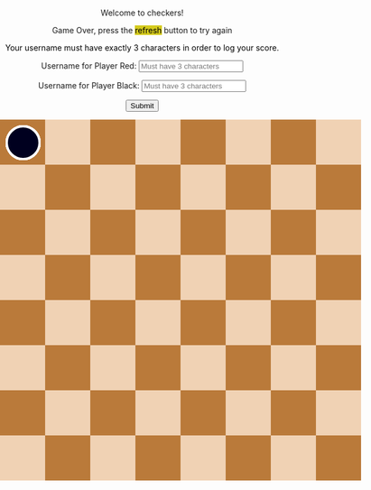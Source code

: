 <html>
<head>
	<title>		
	</title>

</head>
<body id="ht">
<div class="black_background" id="black_background"> </div>
	<div class="menu_controls" style="text-align:center;">
        <!-- Main Menu -->
        <div id="start_menu" class="py-4 text-light">
            <p>Welcome to checkers!</p>
        </div>
        <!-- Game Over -->
        <div id="gameover_form" class="py-4 text-light">
            <p>Game Over, press the <span style="background-color: #d4ca1c; color: #000000">refresh</span> button to try again</p>
            <p><span style="background-color: #FFFFFF; color: #000000">Your username must have exactly 3 characters in order to log your score.</span></p>
            <form action="javascript:create_user()">
                <p><label>
                    Username for Player Red:
                    <input type="text" name="uidR" id="user1" placeholder="Must have 3 characters" required>
                </label></p>
                <p><label>
                    Username for Player Black:
                    <input type="text" name="uidB" id="user2" placeholder="Must have 3 characters" required>
                </label></p>
                <!-- <p><label>
                    Date of Score:
                    <span type="date" name="dos" id="dos"></span>
                </label></p> -->
                <p>
                    <button onclick="alert('Your score has been posted!')">Submit</button>
                </p>
            </form>
            <!-- <a id="new_game1" class="link-alert">new game</a>
            <a id="setting_menu1" class="link-alert">settings</a> -->
        </div>
<!-- astea 2 sunt puse ca indexarea claselor sa inceapa de la 1 -->
<div class="checker white_checker" style="display:none"> </div>
<div class="checker black_checker" style="display:none"> </div>
<div class="square" style="display: none" id ="ht"> </div>
	<div class="score" id="score">
		<br>
	</div>
<button id="exit_screen" onclick="exitResultScreen()">Exit</button>
<div class="table" id="table">

  <div class="checker white_checker"> </div>
	<div class="checker white_checker"> </div>
	<div class="checker white_checker"> </div>
	<div class="checker white_checker"> </div>
	<div class="checker white_checker"> </div>
	<div class="checker white_checker"> </div>
	<div class="checker white_checker"> </div>
	<div class="checker white_checker"> </div>	
	<div class="checker white_checker"> </div>
	<div class="checker white_checker"> </div>
	<div class="checker white_checker"> </div>
	<div class="checker white_checker"> </div>	

  <div class="checker black_checker"> </div>
	<div class="checker black_checker"> </div>
	<div class="checker black_checker"> </div>
	<div class="checker black_checker"> </div>
	<div class="checker black_checker"> </div>
	<div class="checker black_checker"> </div>
	<div class="checker black_checker"> </div>
	<div class="checker black_checker"> </div>
	<div class="checker black_checker"> </div>
	<div class="checker black_checker"> </div>
	<div class="checker black_checker"> </div>
	<div class="checker black_checker"> </div>


  <div class="square black_square"> </div>
	<div class="square white_square"> </div>
	<div class="square black_square"> </div>
	<div class="square white_square"> </div>
	<div class="square black_square"> </div>
	<div class="square white_square"> </div>
	<div class="square black_square"> </div>
	<div class="square white_square"> </div>
	<div class="clear_float"> </div>
	
  <div class="square white_square"> </div>
	<div class="square black_square"> </div>
	<div class="square white_square"> </div>
	<div class="square black_square"> </div>
	<div class="square white_square"> </div>
	<div class="square black_square"> </div>
	<div class="square white_square"> </div>
	<div class="square black_square"> </div>
	<div class="clear_float"> </div>

  <div class="square black_square"> </div>
	<div class="square white_square"> </div>
	<div class="square black_square"> </div>
	<div class="square white_square"> </div>
	<div class="square black_square"> </div>
	<div class="square white_square"> </div>
	<div class="square black_square"> </div>
	<div class="square white_square"> </div>
	<div class="clear_float"> </div>

  <div class="square white_square"> </div>
	<div class="square black_square"> </div>
	<div class="square white_square"> </div>
	<div class="square black_square"> </div>
	<div class="square white_square"> </div>
	<div class="square black_square"> </div>
	<div class="square white_square"> </div>
	<div class="square black_square"> </div>
	<div class="clear_float"> </div>

  <div class="square black_square"> </div>
	<div class="square white_square"> </div>
	<div class="square black_square"> </div>
	<div class="square white_square"> </div>
	<div class="square black_square"> </div>
	<div class="square white_square"> </div>
	<div class="square black_square"> </div>
	<div class="square white_square"> </div>
	<div class="clear_float"> </div>

  <div class="square white_square"> </div>
	<div class="square black_square"> </div>
	<div class="square white_square"> </div>
	<div class="square black_square"> </div>
	<div class="square white_square"> </div>
	<div class="square black_square"> </div>
	<div class="square white_square"> </div>
	<div class="square black_square"> </div>
	<div class="clear_float"> </div>

  <div class="square black_square"> </div>
	<div class="square white_square"> </div>
	<div class="square black_square"> </div>
	<div class="square white_square"> </div>
	<div class="square black_square"> </div>
	<div class="square white_square"> </div>
	<div class="square black_square"> </div>
	<div class="square white_square"> </div>
	<div class="clear_float"> </div>

  <div class="square white_square"> </div>
	<div class="square black_square"> </div>
	<div class="square white_square"> </div>
	<div class="square black_square"> </div>
	<div class="square white_square"> </div>
	<div class="square black_square"> </div>
	<div class="square white_square"> </div>
	<div class="square black_square"> </div>
	<div class="clear_float"> </div>

</div>

<audio id="moveSound">
	<source src = "sounds/move.mp3"> 
</audio>
<audio id="winSound">
	<<source src="sounds/win.mp3">
</audio>
<script>
/*=========variabile globale=========================*/
var square_class = document.getElementsByClassName("square");
var white_checker_class = document.getElementsByClassName("white_checker");
var black_checker_class = document.getElementsByClassName("black_checker");
var table = document.getElementById("table");
var score = document.getElementById("score");
var black_background = document.getElementById("black_background");
const exit_background = document.getElementById("exit_screen");
exit_background.style.display = "none";
var moveSound = document.getElementById("moveSound");
var winSound = document.getElementById("winSound");
var windowHeight = window.innerHeight
|| document.documentElement.clientHeight
|| document.body.clientHeight;  ;
var windowWidth =  window.innerWidth
|| document.documentElement.clientWidth
|| document.body.clientWidth;
var moveLength = 80 ;
var moveDeviation = 10;
var Dimension = 1;
var selectedPiece,selectedPieceindex;
var upRight,upLeft,downLeft,downRight;  // toate variantele posibile de mers pt o  dama
var contor = 0 , gameOver = 0;
var bigScreen = 1;
var block = [];
var w_checker = [];
var b_checker = [];
var the_checker ;
var oneMove;
var anotherMove;
var mustAttack = false;
var multiplier = 1 // 2 daca face saritura 1 in caz contrat
var tableLimit,reverse_tableLimit ,  moveUpLeft,moveUpRight, moveDownLeft,moveDownRight , tableLimitLeft, tableLimitRight;
const GAMEOVERFORM = document.getElementById("gameover_form");
GAMEOVERFORM.style.display = "none";
/*================================*/
  getDimension();
	if(windowWidth > 640){
		moveLength = 80;
		moveDeviation = 10;
	}
	else{
		moveLength = 50;
		moveDeviation = 6;
	}
/*================declararea claselor=========*/
var square_p = function(square,index){
	this.id = square;
	this.ocupied = false;
	this.pieceId = undefined;
	this.id.onclick = function() {
		makeMove(index);
	}
}
var checker = function(piece,color,square) {
	this.id = piece;
	this.color = color;
	this.king = false;
	this.ocupied_square = square;
	this.alive = true;
	this.attack = false;
	if(square%8){
		this.coordX= square%8;
		this.coordY = Math.floor(square/8) + 1 ;
	}
	else{
		this.coordX = 8;
		this.coordY = square/8 ;
	}
	this.id.onclick = function  () {
		showMoves(piece);	
	}
}
checker.prototype.setCoord = function(X,Y){
	var x = (this.coordX - 1  ) * moveLength + moveDeviation;
	var y = (this.coordY - 1 ) * moveLength  + moveDeviation;
	this.id.style.top = y + 'px';
	this.id.style.left = x + 'px';
}
checker.prototype.changeCoord = function(X,Y){
	this.coordY +=Y;
	this.coordX += X;
}
checker.prototype.checkIfKing = function () {
	if(this.coordY == 8 && !this.king &&this.color == "white"){
		this.king = true;
		this.id.style.border = "4px solid #FFFF00";
	}
	if(this.coordY == 1 && !this.king &&this.color == "black"){
		this.king = true;
		this.id.style.border = "4px solid #FFFF00";
	}
}
/*===============Initializarea campurilor de joc =================================*/
for (var i = 1; i <=64; i++)
	block[i] =new square_p(square_class[i],i);
/*==================================================*/
/*================initializarea damelor =================================*/
	// damele albe 
for (var i = 1; i <= 4; i++){
	w_checker[i] = new checker(white_checker_class[i], "white", 2*i -1 );
	w_checker[i].setCoord(0,0);
	block[2*i - 1].ocupied = true;
	block[2*i - 1].pieceId =w_checker[i];
}
for (var i = 5; i <= 8; i++){
	w_checker[i] = new checker(white_checker_class[i], "white", 2*i );
	w_checker[i].setCoord(0,0);
	block[2*i].ocupied = true;
	block[2*i].pieceId = w_checker[i];
}
for (var i = 9; i <= 12; i++){
	w_checker[i] = new checker(white_checker_class[i], "white", 2*i - 1 );
	w_checker[i].setCoord(0,0);
	block[2*i - 1].ocupied = true;
	block[2*i - 1].pieceId = w_checker[i];
}
//damele negre
for (var i = 1; i <= 4; i++){
	b_checker[i] = new checker(black_checker_class[i], "black", 56 + 2*i  );
	b_checker[i].setCoord(0,0);
	block[56 +  2*i ].ocupied = true;
	block[56+  2*i ].pieceId =b_checker[i];
}
for (var i = 5; i <= 8; i++){
	b_checker[i] = new checker(black_checker_class[i], "black", 40 +  2*i - 1 );
	b_checker[i].setCoord(0,0);
	block[ 40 + 2*i - 1].ocupied = true;
	block[ 40 + 2*i - 1].pieceId = b_checker[i];
}
for (var i = 9; i <= 12; i++){
	b_checker[i] = new checker(black_checker_class[i], "black", 24 + 2*i  );
	b_checker[i].setCoord(0,0);
	block[24 + 2*i ].ocupied = true;
	block[24 + 2*i ].pieceId = b_checker[i];
}
/*========================================================*/
/*================SELECTIA UNEI PIESE==============*/
the_checker = w_checker;
function showMoves (piece) {
	/* daca a fost selectat inainte o piesa stergem drumurile ei actualizand nu drumurile  Game made by Cojocaru Calin George all rights reserved piesei noi s
	electat
	*/
	var match = false;
	mustAttack = false;
	if(selectedPiece){
			erase_roads(selectedPiece);
	}
	selectedPiece = piece;
	var i,j; // retine indicele damei
	for ( j = 1; j <= 12; j++){
		if(the_checker[j].id == piece){
			i = j;
			selectedPieceindex = j;
			match = true;
		}
	}
	if(oneMove && !attackMoves(oneMove)){
		changeTurns(oneMove);
		oneMove = undefined;
		return false;
	}
	if(oneMove && oneMove != the_checker[i] ){
		return false;
	}
	if(!match) {
	 return 0 ; // daca nu a fost gasit nicio potrivire ; se intampla cand de exemplu rosu muta iar tu apasi pe negru
	}
	/*===acum in functie de culoarea lor setez marginile si miscarile damei===*/
	if(the_checker[i].color =="white"){
		tableLimit = 8;
		tableLimitRight = 1;
		tableLimitLeft = 8;
		moveUpRight = 7;
		moveUpLeft = 9;
		moveDownRight = - 9;
		moveDownLeft = -7;
	}
	else{
		tableLimit = 1;
		tableLimitRight = 8;
		tableLimitLeft = 1;
		moveUpRight = -7;
		moveUpLeft = -9;
		moveDownRight = 9;
		moveDownLeft = 7;
	}
 	/*===========VERIFIC DACA POT ATACA====*/
		attackMoves(the_checker[i]); // verifica daca am vreo miscare de atac
	/*========DACA NU POT ATACA VERIFIC DACA POT MERGE======*/
 	if(!mustAttack){
 	  downLeft = checkMove( the_checker[i] , tableLimit , tableLimitRight , moveUpRight , downLeft);
		downRight = checkMove( the_checker[i] , tableLimit , tableLimitLeft , moveUpLeft , downRight);
		if(the_checker[i].king){
			upLeft = checkMove( the_checker[i] , reverse_tableLimit , tableLimitRight , moveDownRight , upLeft);
			upRight = checkMove( the_checker[i], reverse_tableLimit , tableLimitLeft , moveDownLeft, upRight)
		}
	}
	if(downLeft || downRight || upLeft || upRight){
			return true;
		}
	return false;	
}
function erase_roads(piece){
	if(downRight) block[downRight].id.style.background = "#BA7A3A";
	if(downLeft) block[downLeft].id.style.background = "#BA7A3A";
	if(upRight) block[upRight].id.style.background = "#BA7A3A";
	if(upLeft) block[upLeft].id.style.background = "#BA7A3A";
}	
/*=============MUTAREA PIESEI======*/
function makeMove (index) {
	var isMove = false;
	if(!selectedPiece) // daca jocu de abea a inceput si nu a fost selectata nicio piesa
		return false;
	if(index != upLeft && index != upRight && index != downLeft && index != downRight){
		erase_roads(0);
		selectedPiece = undefined;
		return false;
	}
 /* =========perspectiva e a jucatorului care muta ======*/
	if(the_checker[1].color=="white"){
		cpy_downRight = upRight;
		cpy_downLeft = upLeft;
		cpy_upLeft = downLeft;
		cpy_upRight = downRight;
	}
	else{
		cpy_downRight = upLeft;
		cpy_downLeft = upRight;
		cpy_upLeft = downRight;
		cpy_upRight = downLeft;
	}  
	if(mustAttack)  // ca sa stiu daca sar doar un rand sau 2 
		multiplier = 2;
	else
		multiplier = 1;
		if(index == cpy_upRight){
			isMove = true;		
			if(the_checker[1].color=="white"){
				// muta piesa
				executeMove( multiplier * 1, multiplier * 1, multiplier * 9 );
				//elimina piesa daca a fost executata o saritura
				if(mustAttack) eliminateCheck(index - 9);
			}
			else{
				executeMove( multiplier * 1, multiplier * -1, multiplier * -7);
				if(mustAttack) eliminateCheck( index + 7 );
			}
		}
		if(index == cpy_upLeft){
			isMove = true;
			if(the_checker[1].color=="white"){
				executeMove( multiplier * -1, multiplier * 1, multiplier * 7);
			 	if(mustAttack)	eliminateCheck(index - 7 );				
			}
			else{
				executeMove( multiplier * -1, multiplier * -1, multiplier * -9);
				if (mustAttack) eliminateCheck( index + 9 );
			}
		}
		if(the_checker[selectedPieceindex].king){
			if(index == cpy_downRight){
				isMove = true;
				if(the_checker[1].color=="white"){
					executeMove( multiplier * 1, multiplier * -1, multiplier * -7);
					if(mustAttack) eliminateCheck ( index  + 7) ;
				}
				else{
					executeMove( multiplier * 1, multiplier * 1, multiplier * 9);
					if(mustAttack) eliminateCheck ( index  - 9) ;
				}
			}
		if(index == cpy_downLeft){
			isMove = true;
				if(the_checker[1].color=="white"){
					executeMove( multiplier * -1, multiplier * -1, multiplier * -9);
					if(mustAttack) eliminateCheck ( index  + 9) ;
				}
				else{
					executeMove( multiplier * -1, multiplier * 1, multiplier * 7);
					if(mustAttack) eliminateCheck ( index  - 7) ;
				}
			}
		}
	erase_roads(0);
	the_checker[selectedPieceindex].checkIfKing();
	// schimb randul
	if (isMove) {
			playSound(moveSound);
			anotherMove = undefined;
		 if(mustAttack) {
			 	anotherMove = attackMoves(the_checker[selectedPieceindex]);
		 }
		if (anotherMove){
			oneMove = the_checker[selectedPieceindex];
			showMoves(oneMove);
		}
		else{
			oneMove = undefined;
		 	changeTurns(the_checker[1]);
		 	gameOver = checkIfLost();
		 	if(gameOver) { setTimeout( declareWinner(),3000 ); return false};
		 	gameOver = checkForMoves();
		 	if(gameOver) { setTimeout( declareWinner() ,3000) ; return false};
		}
	}
}
/*===========MUTAREA PIESEI-SCHIMBAREA COORDONATELOR======*/
function executeMove (X,Y,nSquare){
	// schimb coordonate piesei mutate
	the_checker[selectedPieceindex].changeCoord(X,Y); 
	the_checker[selectedPieceindex].setCoord(0,0);
	// eliberez campul pe care il ocupa piesa si il ocup pe cel pe care il va ocupa
	block[the_checker[selectedPieceindex].ocupied_square].ocupied = false;			
	//alert (the_checker[selectedPieceindex].ocupied_square);
	block[the_checker[selectedPieceindex].ocupied_square + nSquare].ocupied = true;
	block[the_checker[selectedPieceindex].ocupied_square + nSquare].pieceId = 	block[the_checker[selectedPieceindex].ocupied_square ].pieceId;
	block[the_checker[selectedPieceindex].ocupied_square ].pieceId = undefined; 	
	the_checker[selectedPieceindex].ocupied_square += nSquare;
}
function checkMove(Apiece,tLimit,tLimit_Side,moveDirection,theDirection){
	if(Apiece.coordY != tLimit){
		if(Apiece.coordX != tLimit_Side && !block[ Apiece.ocupied_square + moveDirection ].ocupied){
			block[ Apiece.ocupied_square + moveDirection ].id.style.background = "#704923";
			theDirection = Apiece.ocupied_square + moveDirection;
		}
	else
			theDirection = undefined;
	}
	else
		theDirection = undefined;
	return theDirection;
}
function  checkAttack( check , X, Y , negX , negY, squareMove, direction){
	if(check.coordX * negX >= 	X * negX && check.coordY *negY <= Y * negY && block[check.ocupied_square + squareMove ].ocupied && block[check.ocupied_square + squareMove].pieceId.color != check.color && !block[check.ocupied_square + squareMove * 2 ].ocupied){
		mustAttack = true;
		direction = check.ocupied_square +  squareMove*2 ;
		block[direction].id.style.background = "#704923";
		return direction ;
	}
	else
		direction =  undefined;
		return direction;
}
function eliminateCheck(indexx){
	if(indexx < 1 || indexx > 64)
		return  0;
	var x =block[ indexx ].pieceId ;
	x.alive =false;
	block[ indexx ].ocupied = false;
	x.id.style.display  = "none";
}
function attackMoves(ckc){
 		upRight = undefined;
 		upLeft = undefined;
 		downRight = undefined;
 		downLeft = undefined;
 	if(ckc.king ){
 		if(ckc.color == "white"){
			upRight = checkAttack( ckc , 6, 3 , -1 , -1 , -7, upRight );
			upLeft = checkAttack( ckc, 3 , 3 , 1 , -1 , -9 , upLeft );
		}
		else{
	 		downLeft = checkAttack( ckc , 3, 6, 1 , 1 , 7 , downLeft );
			downRight = checkAttack( ckc , 6 , 6 , -1, 1 ,9 , downRight );		
		}
	}
	if(ckc.color == "white"){
	 	downLeft = checkAttack( ckc , 3, 6, 1 , 1 , 7 , downLeft );
		downRight = checkAttack( ckc , 6 , 6 , -1, 1 ,9 , downRight );
	}
	else{
		upRight = checkAttack( ckc , 6, 3 , -1 , -1 , -7, upRight );
		upLeft = checkAttack( ckc, 3 , 3 , 1 , -1 , -9 , upLeft );
	}
 	if(ckc.color== "black" && (upRight || upLeft || downLeft || downRight ) ) {
	 	var p = upLeft;
	 	upLeft = downLeft;
	 	downLeft = p;
	 	p = upRight;
	 	upRight = downRight;
	 	downRight = p;
	 	p = downLeft ;
	 	downLeft = downRight;
	 	downRight = p;
	 	p = upRight ;
	 	upRight = upLeft;
	 	upLeft = p;
 	}
 	if(upLeft != undefined || upRight != undefined || downRight != undefined || downLeft != undefined){
 		return true;
 	}
 	return false;
}
function changeTurns(ckc){
		if(ckc.color=="white")
	the_checker = b_checker;
else
	the_checker = w_checker;
 }
function checkIfLost(){
	var i;
	for(i = 1 ; i <= 12; i++)
		if(the_checker[i].alive)
			return false;
	return true;
}
function exitResultScreen(){
	black_background.style.display = "none";
	exit_background.style.display = "none";
	score.style.display = "none";
	// GAMEOVERFORM.style.display = "none";
}
function  checkForMoves(){
	var i ;
	for(i = 1 ; i <= 12; i++)
		if(the_checker[i].alive && showMoves(the_checker[i].id)){
			erase_roads(0);
			return false;
		}
	return true;
}
function declareWinner(){
	// playSound(winSound);
	black_background.style.display = "inline";
	score.style.display = "block";
	exit_background.style.display = "inline";
	GAMEOVERFORM.style.display = "block";
0
if(the_checker[1].color == "white")
	score.innerHTML = "Black wins";
else
	score.innerHTML = "Red wins";
}
function playSound(sound){
	if(sound) sound.play();
}
function getDimension (){
	contor ++;
 windowHeight = window.innerHeight
	|| document.documentElement.clientHeight
	|| document.body.clientHeight;  ;
 windowWidth =  window.innerWidth
	|| document.documentElement.clientWidth
	|| document.body.clientWidth;
}
document.getElementsByTagName("BODY")[0].onresize = function(){
	getDimension();
	var cpy_bigScreen = bigScreen ;
if(windowWidth < 650){
		moveLength = 50;
		moveDeviation = 6; 
		if(bigScreen == 1) bigScreen = -1;
	}
if(windowWidth > 650){
		moveLength = 80;
		moveDeviation = 10; 
		if(bigScreen == -1) bigScreen = 1;
	}
	if(bigScreen !=cpy_bigScreen){
	for(var i = 1; i <= 12; i++){
		b_checker[i].setCoord(0,0);
		w_checker[i].setCoord(0,0);
	}
	}
}
</script>
<style>
  body , html{
		transition: 1s ease-in-out;
		width: 100%;
		height : 100%;
		margin : 0 0;
		padding: 0  0;
}
.square{
	float: left;
	width: 80px;
	height: 80px;
}
.white_square{
	background-color:#F0D2B4;
}
.black_square{
	background-color :#BA7A3A;
}
.clear_float{
	clear: both;
}
.table{
	position: relative;
	width: 640px;
	height: 640px;
	margin: 0 auto;
}
.score{
	background-color: #1aaaad;
	color: white;
	display: none;
	font-size: 45px;
	font-weight: 900;
	height:150px;
	border-radius: 10%;
	left: 0px;
	letter-spacing: 1px;
	margin : 0 auto;
	padding-top: 30px;
	overflow: hidden;
	position: absolute;
	right: 0px;
	text-align: center;
	top: 15%;
	width: 200px;
	z-index: 8;
	font-family: Calibri, Candara, Segoe, 'Segoe UI', Optima, Arial, sans-serif;
	 -webkit-transition: 5s ease-in-out;
	-moz-transition: 5s ease-in-out;
  -o-transition: 5s ease-in-out;
  transition: 5s ease-in-out;
}
.checker{
	top:10px;
	left:10px;
	width: 54px;
	height: 54px;
	border-radius: 50%;
	position: absolute;
	border: 4px solid white;
	cursor: pointer;	
}
.white_checker{
	background: #CC0000;
 -webkit-transition: 0.3s ease-in-out;
	-moz-transition: 0.3s ease-in-out;
  -o-transition: 0.3s ease-in-out;
  transition: 0.3s ease-in-out;
}
.black_checker{
	background: #00001F;
 -webkit-transition: 0.3s ease-in-out;
	-moz-transition: 0.3s ease-in-out;
  -o-transition: 0.3s ease-in-out;
  transition: 0.3s ease-in-out;
}
.black_background{
	/* position: fixed; */
	overflow: hidden;
	position: absolute;
	width: 100%;
	height: 120%;
	background-color: black;
	opacity: 0.5;
	z-index:  8;
	display: none;
	float: left;
}
#exit_screen{
	z-index: 10;
	overflow: hidden;
	position: absolute;
	transform: translate(-50%, -750%);
	height: 40px;
    width: 100px;
}
@media only screen and (max-width : 640px){
	.table{
		width: 400px;
		height: 400px;	
	}
	.square{
		width: 50px;
		height: 50px;
	}
	.checker{
		width: 32px;
		height: 32px;
	}
}
</style>
</body>
</html>

<script>
 // prepare HTML result container for new output
  // const resultContainer = document.getElementById("scoresList");
  // prepare URL's to allow easy switch from deployment and localhost
  //const url = "http://localhost:8095/api/score"
  const url = "https://pythonalflask.tk/api/checkers"
  const create_fetch = url + '/addCheckersGame';
  // Load users on page entry
  function create_user(){
    //Validate Password (must be 6-20 characters in len)
    //verifyPassword("click");
    const body = {
        uidB: document.getElementById("uidB").value,
		resultB: document.getElementById("resultB").innerHTML
		uidR: document.getElementById("uidR").value,
        resultR: document.getElementById("resultR").innerHTML
    };
    const requestOptions = {
        method: 'POST',
        body: JSON.stringify(body),
        mode: 'cors',
        cache: 'default',
        //credentials: 'include',
        headers: {
            "content-type": "application/json",
            'Authorization': 'Bearer my-token',
        },
    };
    // URL for Create API
    // Fetch API call to the database to create a new user
    fetch(create_fetch, requestOptions)
      .then(response => {
        // trap error response from Web API
        if (response.status !== 200) {
          const errorMsg = 'Database create error: ' + response.status;
          console.log(errorMsg);
          return;
        }
        // response contains valid result
        response.json().then(data => {
            console.log(data);
        })
    })
  }
</script>